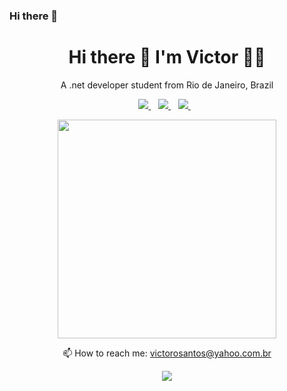 ### Hi there 🍻

<h1 align='center'>
  Hi there 👋 I'm Victor 👨‍💻
</h1>

<p align='center'>
  A .net developer student from Rio de Janeiro, Brazil
</p>

<p align='center'>
    <a href="https://www.linkedin.com/in/victor-amadeu-santos-512156218/">
    <img src="https://img.shields.io/badge/linkedin-%230077B5.svg?&style=for-the-badge&logo=linkedin&logoColor=white"/>
  </a>&nbsp;&nbsp;
  <a href="https://www.instagram.com/victor__alfa/">
    <img src="https://img.shields.io/badge/instagram-%23E4405F.svg?&style=for-the-badge&logo=instagram&logoColor=white"/>        
  </a>&nbsp;&nbsp;
  <a href="http://api.whatsapp.com/send?1=pt_BR&amp;phone=5521964662041." target="_blank">
    <img src="https://img.shields.io/badge/WhatsApp-25D366?style=for-the-badge&logo=whatsapp&logoColor=white"/>
  </a>&nbsp;&nbsp;
 </p>

<p align='center'>
  <a href="#"><img src="https://github-readme-stats.vercel.app/api?username=victoralfa&show_icons=true&count_private=true&theme=dark" width="350"></a>
</p>

<p align='center'>
  📫 How to reach me: <a href='mailto:victorosantos@yahoo.com.br'>victorosantos@yahoo.com.br</a>
</p>
<p align='center'>
  <a href="#"><img src="https://badges.pufler.dev/visits/victoralfa/victoralfa"></a>
</p>

<!--
**VictorAlfa/VictorAlfa** is a ✨ _special_ ✨ repository because its `README.md` (this file) appears on your GitHub profile.
Here are some ideas to get you started:
- 🔭 I’m currently working on ...
- 🌱 I’m currently learning ...
- 👯 I’m looking to collaborate on ...
- 🤔 I’m looking for help with ...
- 💬 Ask me about ...
- 📫 How to reach me: ...
- 😄 Pronouns: ...
- ⚡ Fun fact: ...
-->

